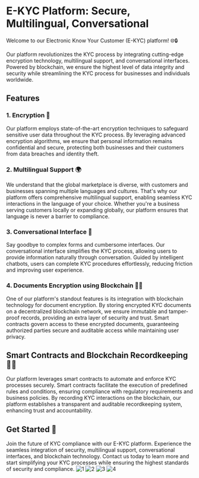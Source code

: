 # E-KYC Platform: Secure, Multilingual, Conversational

Welcome to our Electronic Know Your Customer (E-KYC) platform! 🌐🔒

Our platform revolutionizes the KYC process by integrating cutting-edge encryption technology, multilingual support, and conversational interfaces. Powered by blockchain, we ensure the highest level of data integrity and security while streamlining the KYC process for businesses and individuals worldwide.

## Features

### 1. Encryption 🔐
Our platform employs state-of-the-art encryption techniques to safeguard sensitive user data throughout the KYC process. By leveraging advanced encryption algorithms, we ensure that personal information remains confidential and secure, protecting both businesses and their customers from data breaches and identity theft.

### 2. Multilingual Support 🌍
We understand that the global marketplace is diverse, with customers and businesses spanning multiple languages and cultures. That's why our platform offers comprehensive multilingual support, enabling seamless KYC interactions in the language of your choice. Whether you're a business serving customers locally or expanding globally, our platform ensures that language is never a barrier to compliance.

### 3. Conversational Interface 💬
Say goodbye to complex forms and cumbersome interfaces. Our conversational interface simplifies the KYC process, allowing users to provide information naturally through conversation. Guided by intelligent chatbots, users can complete KYC procedures effortlessly, reducing friction and improving user experience.

### 4. Documents Encryption using Blockchain 📄🔗
One of our platform's standout features is its integration with blockchain technology for document encryption. By storing encrypted KYC documents on a decentralized blockchain network, we ensure immutable and tamper-proof records, providing an extra layer of security and trust. Smart contracts govern access to these encrypted documents, guaranteeing authorized parties secure and auditable access while maintaining user privacy.

## Smart Contracts and Blockchain Recordkeeping 📝🔐
Our platform leverages smart contracts to automate and enforce KYC processes securely. Smart contracts facilitate the execution of predefined rules and conditions, ensuring compliance with regulatory requirements and business policies. By recording KYC interactions on the blockchain, our platform establishes a transparent and auditable recordkeeping system, enhancing trust and accountability.

## Get Started 🚀
Join the future of KYC compliance with our E-KYC platform. Experience the seamless integration of security, multilingual support, conversational interfaces, and blockchain technology. Contact us today to learn more and start simplifying your KYC processes while ensuring the highest standards of security and compliance.
![1](https://github.com/krishkatyal/knowyourclown/assets/91791239/4902aa91-c886-45bf-bf3d-37bd206fe312)
![2](https://github.com/krishkatyal/knowyourclown/assets/91791239/d163167a-74dc-45fc-a34b-46b9ff3c1263)
![3](https://github.com/krishkatyal/knowyourclown/assets/91791239/cd86ebed-67e5-415b-93d9-73d1a9d9a78b)
![4](https://github.com/krishkatyal/knowyourclown/assets/91791239/7ca5fd6c-482d-4da4-a3b7-2dadaef07800)



